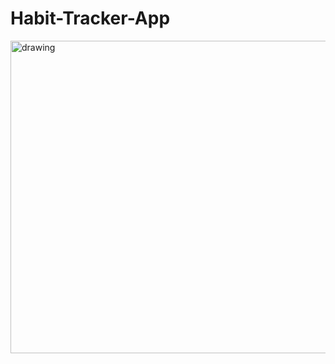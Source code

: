 # Habit-Tracker-App

<img src="https://user-images.githubusercontent.com/71834118/194717912-1b415f1a-e0a8-48a7-9727-fc526b7fb92f.jpeg" alt="drawing" width="1120" height = "500"/>
